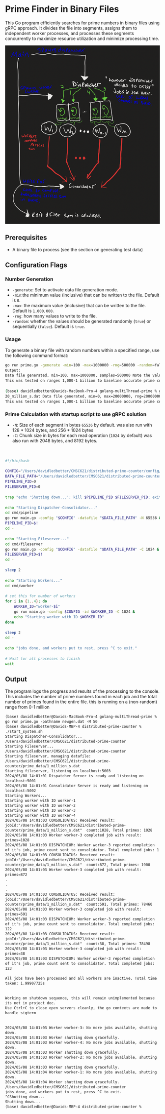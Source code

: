 # Prime Finder in Binary Files

This Go program efficiently searches for prime numbers in binary files using gRPC approach. It divides the file into segments, assigns them to independent worker processes, and processes these segments concurrently to maximize resource utilization and minimize processing time.

![Alt text](screenshot.png?raw=true "Diagram")

## Prerequisites

- A binary file to process (see the section on generating test data)

## Configuration Flags

### Number Generation

- `-generate`: Set to activate data file generation mode.
- `-min`:the minimum value (inclusive) that can be written to the file. Default is `0`.
- `-max`: the maximum value (inclusive) that can be written to the file. Default is `1,000,000`.
- `-rng`: how many values to write to the file.
- `-random`: whether the values should be generated randomly (`true`) or sequentially (`false`). Default is `true`.

### Usage

To generate a binary file with random numbers within a specified range, use the following command format:

```bash
go run prime.go -generate -min=100 -max=1000000 -rng=500000 -random=false
Output:
Data file generated, min=100, max=1000000, samples=500000 Note the values generated are WITH replacement if random is enabled.
This was tested on ranges 1,000-1 billion to baseline accurate prime counting

(base) davidledbetter@Davids-MacBook-Pro-4 golang-multiThread-prime % go run prime.go -pathname 20_million_s.dat -generate -min=0 -max=20000000 -rng=20000000 -random=true 
20_million_s.dat Data file generated, min=0, max=20000000, rng=20000000 Note the values generated are WITH replacement when random is enabled.
This was tested on ranges 1,000-1 billion to baseline accurate prime counting
```

### Prime Calculation with startup script to use gRPC solution

- `-N`: Size of each segment in bytes `65536` by default. was also run with 128 * 1024 bytes, and 256 * 1024 bytes
- `-C`: Chunk size in bytes for each read operation (`1024` by default) was also run with 2048 bytes, and 8192 bytes.
```bash


#!/bin/bash

CONFIG="/Users/davidledbetter/CMSC621/distributed-prime-counter/config/primes_config.txt"
DATA_FILE_PATH="/Users/davidledbetter/CMSC621/distributed-prime-counter/prime_data/1_million_s.dat"
PIPELINE_PID=0
FILESERVER_PID=0

trap "echo 'Shutting down...'; kill $PIPELINE_PID $FILESERVER_PID; exit" INT TERM TSTP

echo "Starting Dispatcher-Consolidator..."
cd cmd/pipeline
go run main.go -config "$CONFIG" -datafile "$DATA_FILE_PATH" -N 65536 &
PIPELINE_PID=$!
cd -

echo "Starting Fileserver..."
cd cmd/fileserver
go run main.go -config "$CONFIG" -datafile "$DATA_FILE_PATH" -C 1024 &
FILESERVER_PID=$!
cd -

sleep 2

echo "Starting Workers..."
cd cmd/worker

# set this for number of workers
for i in {1..4}; do
    WORKER_ID="worker-$i"
    go run main.go -config $CONFIG -id $WORKER_ID -C 1024 &
    echo "Starting worker with ID $WORKER_ID"
done

sleep 2
cd -

echo "jobs done, and workers put to rest, press ^C to exit."

# Wait for all processes to finish
wait
```

## Output

The program logs the progress and results of the processing to the console. This includes the number of prime numbers found in each job and the total number of primes found in the entire file. this is running on a (non-random) range from 0-1 million

```
(base) davidledbetter@Davids-MacBook-Pro-4 golang-multiThread-prime % go run prime.go -pathname newgen.dat -M 50
(base) davidledbetter@Davids-MBP-4 distributed-prime-counter % ./start_system.sh
Starting Dispatcher-Consolidator...
/Users/davidledbetter/CMSC621/distributed-prime-counter
Starting Fileserver...
/Users/davidledbetter/CMSC621/distributed-prime-counter
Starting fileserver, managing datafile: /Users/davidledbetter/CMSC621/distributed-prime-counter/prime_data/1_million_s.dat
Starting fileserver, listening on localhost:5003
2024/05/08 14:01:01 Dispatcher Server is ready and listening on localhost:5001
2024/05/08 14:01:01 Consolidator Server is ready and listening on localhost:5002
Starting Workers...
Starting worker with ID worker-1
Starting worker with ID worker-2
Starting worker with ID worker-3
Starting worker with ID worker-4
2024/05/08 14:01:03 CONSOLIDATUS: Received result: jobId:"/Users/davidledbetter/CMSC621/distributed-prime-counter/prime_data/1_million_s.dat"  count:1028, Total primes: 1028
2024/05/08 14:01:03 Worker worker-3 completed job with result: primes=1028
2024/05/08 14:01:03 DISPATCHIUM: Worker worker-3 reported completion of it's job, prime count sent to consolidator. Total completed jobs: 1
2024/05/08 14:01:03 CONSOLIDATUS: Received result: jobId:"/Users/davidledbetter/CMSC621/distributed-prime-counter/prime_data/1_million_s.dat"  count:872, Total primes: 1900
2024/05/08 14:01:03 Worker worker-3 completed job with result: primes=872
.
.
.
2024/05/08 14:01:03 CONSOLIDATUS: Received result: jobId:"/Users/davidledbetter/CMSC621/distributed-prime-counter/prime_data/1_million_s.dat"  count:591, Total primes: 78460
2024/05/08 14:01:03 Worker worker-3 completed job with result: primes=591
2024/05/08 14:01:03 DISPATCHIUM: Worker worker-3 reported completion of it's job, prime count sent to consolidator. Total completed jobs: 122
2024/05/08 14:01:03 CONSOLIDATUS: Received result: jobId:"/Users/davidledbetter/CMSC621/distributed-prime-counter/prime_data/1_million_s.dat"  count:38, Total primes: 78498
2024/05/08 14:01:03 Worker worker-3 completed job with result: primes=38
2024/05/08 14:01:03 DISPATCHIUM: Worker worker-3 reported completion of it's job, prime count sent to consolidator. Total completed jobs: 123

All jobs have been processed and all workers are inactive. Total time taken: 1.99907725s


Working on shutdown sequence, this will remain unimplemented because its not in project doc.
Use Ctrl+C to close open servers cleanly, the go contexts are made to handle sigterm


2024/05/08 14:01:03 Worker worker-3: No more jobs available, shutting down.
2024/05/08 14:01:03 Worker shutting down gracefully.
2024/05/08 14:01:03 Worker worker-4: No more jobs available, shutting down.
2024/05/08 14:01:03 Worker shutting down gracefully.
2024/05/08 14:01:03 Worker worker-2: No more jobs available, shutting down.
2024/05/08 14:01:03 Worker shutting down gracefully.
2024/05/08 14:01:04 Worker worker-1: No more jobs available, shutting down.
2024/05/08 14:01:04 Worker shutting down gracefully.
/Users/davidledbetter/CMSC621/distributed-prime-counter
jobs done, and workers put to rest, press ^C to exit.
^CShutting down...
Shutting down...
(base) davidledbetter@Davids-MBP-4 distributed-prime-counter %

```
